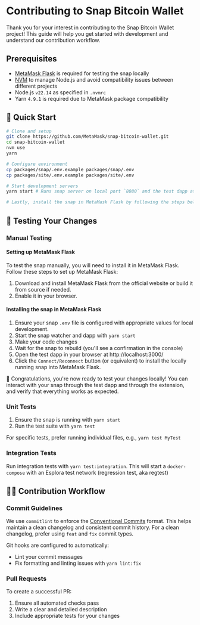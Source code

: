 # Contributing to Snap Bitcoin Wallet

Thank you for your interest in contributing to the Snap Bitcoin Wallet project! This guide will help you get started with development and understand our contribution workflow.

## Prerequisites

- [MetaMask Flask](https://metamask.io/flask/) is required for testing the snap locally
- [NVM](https://github.com/creationix/nvm) to manage Node.js and avoid compatibility issues between different projects
- Node.js `v22.14` as specified in `.nvmrc`
- Yarn `4.9.1` is required due to MetaMask package compatibility

## 🚀 Quick Start

```bash
# Clone and setup
git clone https://github.com/MetaMask/snap-bitcoin-wallet.git
cd snap-bitcoin-wallet
nvm use
yarn

# Configure environment
cp packages/snap/.env.example packages/snap/.env
cp packages/site/.env.example packages/site/.env

# Start development servers
yarn start # Runs snap server on local port `8080` and the test dapp at http://localhost:3000

# Lastly, install the snap in MetaMask Flask by following the steps below.
```

## 🧪 Testing Your Changes

### Manual Testing

#### Setting up MetaMask Flask

To test the snap manually, you will need to install it in MetaMask Flask. Follow these steps to set up MetaMask Flask:

1. Download and install MetaMask Flask from the official website or build it from source if needed.
2. Enable it in your browser.

#### Installing the snap in MetaMask Flask

1. Ensure your snap `.env` file is configured with appropriate values for local development.
2. Start the snap watcher and dapp with `yarn start`
3. Make your code changes
4. Wait for the snap to rebuild (you'll see a confirmation in the console)
5. Open the test dapp in your browser at http://localhost:3000/
6. Click the `Connect/Reconnect` button (or equivalent) to install the locally running snap into MetaMask Flask.

🎉 Congratulations, you're now ready to test your changes locally! You can interact with your snap through the test dapp and through the extension, and verify that everything works as expected.

### Unit Tests

1. Ensure the snap is running with `yarn start`
2. Run the test suite with `yarn test`

For specific tests, prefer running individual files, e.g., `yarn test MyTest`

### Integration Tests

Run integration tests with `yarn test:integration`. This will start a `docker-compose` with an Esplora test network (regression test, aka regtest)

## 🧑‍💻 Contribution Workflow

### Commit Guidelines

We use `commitlint` to enforce the [Conventional Commits](https://www.conventionalcommits.org/en/v1.0.0/) format. This helps maintain a clean changelog and consistent commit history. For a clean changelog, prefer using `feat` and `fix` commit types.

Git hooks are configured to automatically:

- Lint your commit messages
- Fix formatting and linting issues with `yarn lint:fix`

### Pull Requests

To create a successful PR:

1. Ensure all automated checks pass
2. Write a clear and detailed description
3. Include appropriate tests for your changes
